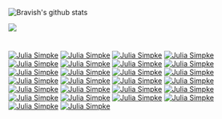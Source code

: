 
<!--
**LoopGlitch26/LoopGlitch26** is a ✨ _special_ ✨ repository because its `README.md` (this file) appears on your GitHub profile.

Here are some ideas to get you started:

- 🔭 I’m currently working on ...
- 🌱 I’m currently learning ...
- 👯 I’m looking to collaborate on ...
- 🤔 I’m looking for help with ...
- 💬 Ask me about ...
- 📫 How to reach me: ...
- 😄 Pronouns: ...
- ⚡ Fun fact: ...
-->
![Bravish's github stats](https://github-readme-stats.vercel.app/api?username=LoopGlitch26&count_private=true&include_all_commits&show_icons=true&theme=tokyonight)




![](https://random-memer.herokuapp.com/)

# 

[![Julia Simpke](https://github-readme-stats.vercel.app/api/pin/?username=LoopGlitch26&repo=Twitter-Bot-Custom)](https://github.com/LoopGlitch26/Twitter-Bot-Custom)
[![Julia Simpke](https://github-readme-stats.vercel.app/api/pin/?username=LoopGlitch26&repo=Python-Mini-Projects)](https://github.com/LoopGlitch26/Python-Mini-Projects)
[![Julia Simpke](https://github-readme-stats.vercel.app/api/pin/?username=LoopGlitch26&repo=online-complier)](https://github.com/LoopGlitch26/online-complier)
[![Julia Simpke](https://github-readme-stats.vercel.app/api/pin/?username=LoopGlitch26&repo=18337)](https://github.com/LoopGlitch26/18337)
[![Julia Simpke](https://github-readme-stats.vercel.app/api/pin/?username=LoopGlitch26&repo=julia-simple)](https://github.com/LoopGlitch26/Julia-Simple)
[![Julia Simpke](https://github-readme-stats.vercel.app/api/pin/?username=LoopGlitch26&repo=Julia-Programming-Projects)](https://github.com/LoopGlitch26/Julia-Programming-Projects)
[![Julia Simpke](https://github-readme-stats.vercel.app/api/pin/?username=LoopGlitch26&repo=Simple-Face-Detection-Project)](https://github.com/LoopGlitch26/Simple-Face-Detection-Project)
[![Julia Simpke](https://github-readme-stats.vercel.app/api/pin/?username=LoopGlitch26&repo=Machine-Learning-Projects)](https://github.com/LoopGlitch26/Machine-Learning-Projects)
[![Julia Simpke](https://github-readme-stats.vercel.app/api/pin/?username=LoopGlitch26&repo=testyextension)](https://github.com/LoopGlitch26/testyextension)
[![Julia Simpke](https://github-readme-stats.vercel.app/api/pin/?username=LoopGlitch26&repo=Doc-Doctor-VSC-Extension)](https://github.com/LoopGlitch26/Doc-Doctor-VSC-Extension)
[![Julia Simpke](https://github-readme-stats.vercel.app/api/pin/?username=LoopGlitch26&repo=PicsCall)](https://github.com/LoopGlitch26/PicsCall)
[![Julia Simpke](https://github-readme-stats.vercel.app/api/pin/?username=LoopGlitch26&repo=OMBD-api)](https://github.com/LoopGlitch26/OMBD-api)
[![Julia Simpke](https://github-readme-stats.vercel.app/api/pin/?username=LoopGlitch26&repo=MLH-Event-Suggestor)](https://github.com/LoopGlitch26/MLH-Event-Suggestor)
[![Julia Simpke](https://github-readme-stats.vercel.app/api/pin/?username=LoopGlitch26&repo=Speed-Challenge-Save-Water)](https://github.com/LoopGlitch26/Speed-Challenge-Save-Water)
[![Julia Simpke](https://github-readme-stats.vercel.app/api/pin/?username=LoopGlitch26&repo=metube)](https://github.com/LoopGlitch26/metube)
[![Julia Simpke](https://github-readme-stats.vercel.app/api/pin/?username=LoopGlitch26&repo=UnityGym)](https://github.com/LoopGlitch26/UnityGym)
[![Julia Simpke](https://github-readme-stats.vercel.app/api/pin/?username=LoopGlitch26&repo=MLH-Open-Hacks-hackathon)](https://github.com/LoopGlitch26/MLH-Open-Hacks-hackathon)
[![Julia Simpke](https://github-readme-stats.vercel.app/api/pin/?username=LoopGlitch26&repo=FreezeVirus)](https://github.com/LoopGlitch26/FreezeVirus)
[![Julia Simpke](https://github-readme-stats.vercel.app/api/pin/?username=LoopGlitch26&repo=Blockchain-Cryptocurrency-Coursera)](https://github.com/LoopGlitch26/Blockchain-Cryptocurrency-Coursera)
[![Julia Simpke](https://github-readme-stats.vercel.app/api/pin/?username=LoopGlitch26&repo=Ro-sham-bo-game)](https://github.com/LoopGlitch26/Ro-sham-bo-game)
[![Julia Simpke](https://github-readme-stats.vercel.app/api/pin/?username=LoopGlitch26&repo=Hello-Esolangs)](https://github.com/LoopGlitch26/Hello-Esolangs)
[![Julia Simpke](https://github-readme-stats.vercel.app/api/pin/?username=LoopGlitch26&repo=chrome-dino)](https://github.com/LoopGlitch26/chrome-dino)
[![Julia Simpke](https://github-readme-stats.vercel.app/api/pin/?username=LoopGlitch26&repo=React-Todo)](https://github.com/LoopGlitch26/React-Todo)
[![Julia Simpke](https://github-readme-stats.vercel.app/api/pin/?username=LoopGlitch26&repo=React-Redux-App)](https://github.com/LoopGlitch26/React-Redux-App)
[![Julia Simpke](https://github-readme-stats.vercel.app/api/pin/?username=LoopGlitch26&repo=Cosmoplatformer-)](https://github.com/LoopGlitch26/Cosmoplatformer-)
[![Julia Simpke](https://github-readme-stats.vercel.app/api/pin/?username=LoopGlitch26&repo=Balance-Game)](https://github.com/LoopGlitch26/Balance-Game)
